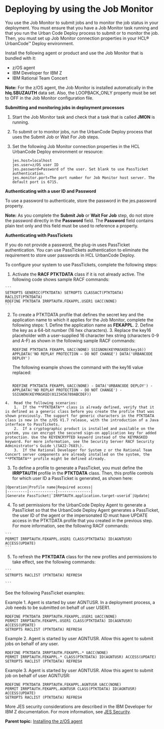 # Deploying by using the Job Monitor

You use the Job Monitor to submit jobs and to monitor the job status in your deployment. You must ensure that you have a Job Monitor task running and that you run the Urban Code Deploy process to submit or to monitor the job. Then, you must set up Job Monitor connection properties in your HCL® UrbanCode™ Deploy environment.

Install the following agent or product and use the Job Monitor that is bundled with it:

-   z/OS agent
-   IBM Developer for IBM Z
-   IBM Rational Team Concert

**Note:** For the z/OS agent, the Job Monitor is installed automatically in the **hlq.SBUZAUTH** data set. Also, the LOOPBACK\_ONLY property must be set to OFF in the Job Monitor configuration file.

**Submitting and monitoring jobs in deployment processes**

1.  Start the Job Monitor task and check that a task that is called **JMON** is running.
2.  To submit or to monitor jobs, run the UrbanCode Deploy process that uses the Submit Job or Wait For Job steps.
3.  Set the following Job Monitor connection properties in the HCL UrbanCode Deploy environment or resource:

    ```
    jes.host=localhost
    jes.user=z/OS user ID
    jes.password=Password of the user. Set blank to use PassTicket authentication.
    jes.monitor.port=The port number for Job Monitor host server. The default port is 6715.
    
    ```


**Authenticating with a user ID and Password**

To use a password to authenticate, store the password in the jes.password property.

**Note:** As you complete the **Submit Job** or **Wait For Job** step, do not store the password directly in the **Password** field. The **Password** field contains plain text only and this field must be used to reference a property.

**Authenticating with PassTickets**

If you do not provide a password, the plug-in uses PassTicket authentication. You can use PassTickets authentication to eliminate the requirement to store user passwords in HCL UrbanCode Deploy.

To configure your system to use PassTickets, complete the following steps:

1.   Activate the **RACF PTKTDATA** class if it is not already active. The following code shows sample RACF commands: 

    ```
    SETROPTS GENERIC(PTKTDATA) SETROPTS CLASSACT(PTKTDATA) RACLIST(PTKTDATA) 
    RDEFINE PTKTDATA IRRPTAUTH.FEKAPPL.USER1 UACC(NONE) 
    ```

2.   To create a PTKTDATA profile that defines the secret key and the application name to which it applies for the Job Monitor, complete the following steps: 
    1.  Define the application name as **FEKAPPL**.
    2.  Define the key as a 64-bit number \(16 hex characters\).
    3.  Replace the key16 placeholder with a user-supplied 16 character hex string \(characters 0-9 and A-F\) as shown in the following sample RACF commands:

        ```
        RDEFINE PTKTDATA FEKAPPL UACC(NONE) SSIGNON(KEYMASKED(key16)) APPLDATA('NO REPLAY PROTECTION – DO NOT CHANGE') DATA('URBANCODE DEPLOY')
        ```

        The following example shows the command with the key16 value replaced:

        ```
        
        RDEFINE PTKTDATA FEKAPPL UACC(NONE) - DATA('URBANCODE DEPLOY') - APPLDATA('NO REPLAY PROTECTION - DO NOT CHANGE') - SSIGNON(KEYMASKED(0123456789ABCDEF))
        
        ```

    4.  Read the following scenarios:
        1.  If the **PTKTDATA** class is already defined, verify that it is defined as a generic class before you create the profile that was shown previously. The support for generic characters in the PTKTDATA class is new in the z/OS V1.7 release, with the introduction of a Java interface to PassTickets.
        2.  If a cryptographic product is installed and available on the system, you can encrypt the secured sign-on application key for added protection. Use the KEYENCRYPTED keyword instead of the KEYMASKED keyword. For more information, see the Security Server RACF Security Administrator's Guide \(SA22-7683\).
        3.  If the Rational Developer for System z or the Rational Team Concert server components are already installed on the system, the **PTKTDATA** profile might be defined already.
3.   To define a profile to generate a PassTicket, you must define the **IRRPTAUTH** profile in the **PTKTDATA** class. Then, this profile controls for which user ID a PassTicket is generated, as shown here: 

    |Operation|Profile name|Required access|
    |---------|------------|---------------|
    |Generate PassTicket|`IRRPTAUTH.application.target-userid`|Update|

4.   To set permissions for the UrbanCode Deploy Agent to generate a PassTicket so that the UrbanCode Deploy Agent generates a PassTicket, the user ID of the agent or the impersonated ID must have UPDATE access in the PTKTDATA profile that you created in the previous step. For more information, see the following RACF commands: 

    ```
    PERMIT IRRPTAUTH.FEKAPPL.USER1 CLASS(PTKTDATA) ID(AGNTUSR) ACCESS(UPDATE)
    ```

5.   To refresh the **PTKTDATA** class for the new profiles and permissions to take effect, see the following commands: 

    ```
    SETROPTS RACLIST (PTKTDATA) REFRESH
    
    ```


See the following PassTicket examples:

Example 1. Agent is started by user AGNTUSR. In a deployment process, a Job needs to be submitted on behalf of user USER1.

```
RDEFINE PTKTDATA IRRPTAUTH.FEKAPPL.USER1 UACC(NONE) 
PERMIT IRRPTAUTH.FEKAPPL.USER1 CLASS(PTKTDATA) ID(AGNTUSR) ACCESS(UPDATE) 
SETROPTS RACLIST (PTKTDATA) REFRESH

```

Example 2. Agent is started by user AGNTUSR. Allow this agent to submit jobs on behalf of any user.

```
RDEFINE PTKTDATA IRRPTAUTH.FEKAPPL.* UACC(NONE) 
PERMIT IRRPTAUTH.FEKAPPL.* CLASS(PTKTDATA) ID(AGNTUSR) ACCESS(UPDATE) 
SETROPTS RACLIST (PTKTDATA) REFRESH

```

Example 3. Agent is started by user AGNTUSR. Allow this agent to submit job on behalf of user AGNTUSR:

```
RDEFINE PTKTDATA IRRPTAUTH.FEKAPPL.AGNTUSR UACC(NONE) 
PERMIT IRRPTAUTH.FEKAPPL.AGNTUSR CLASS(PTKTDATA) ID(AGNTUSR) ACCESS(UPDATE) 
SETROPTS RACLIST (PTKTDATA) REFRESH

```

More JES security considerations are described in the IBM Developer for IBM Z documentation. For more information, see [JES Security](http://www-01.ibm.com/support/knowledgecenter/SSQ2R2_9.0.0/com.ibm.guide.hostconfig.reference.doc/topics/jessecurity.html?lang=en).

**Parent topic:** [Installing the z/OS agent](../../com.ibm.udeploy.install.doc/topics/zos_installing_ov.md)


